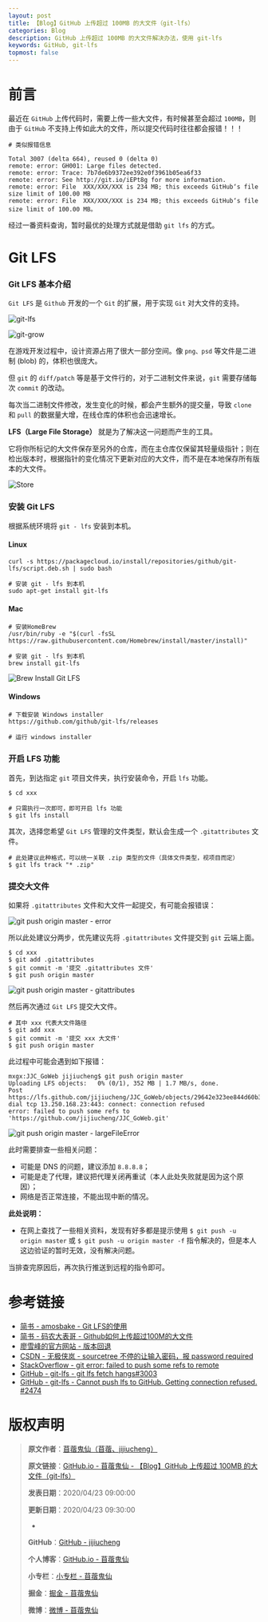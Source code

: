 ```yaml
---
layout: post
title: 【Blog】GitHub 上传超过 100MB 的大文件（git-lfs）
categories: Blog
description: GitHub 上传超过 100MB 的大文件解决办法，使用 git-lfs
keywords: GitHub, git-lfs
topmost: false
---
```


# 前言

最近在 `GitHub` 上传代码时，需要上传一些大文件，有时候甚至会超过 `100MB`，则由于 `GitHub` 不支持上传如此大的文件，所以提交代码时往往都会报错！！！

```
# 类似报错信息

Total 3007 (delta 664), reused 0 (delta 0)
remote: error: GH001: Large files detected.
remote: error: Trace: 7b7de6b9372ee392e0f3961b05ea6f33
remote: error: See http://git.io/iEPt8g for more information.
remote: error: File  XXX/XXX/XXX is 234 MB; this exceeds GitHub‘s file size limit of 100.00 MB
remote: error: File  XXX/XXX/XXX is 234 MB; this exceeds GitHub‘s file size limit of 100.00 MB。
```

经过一番资料查询，暂时最优的处理方式就是借助 `git lfs` 的方式。

# Git LFS

### Git LFS 基本介绍

`Git LFS` 是 `Github` 开发的一个 `Git` 的扩展，用于实现 `Git` 对大文件的支持。

![git-lfs](https://upload-images.jianshu.io/upload_images/1059995-670f795346b86292)

![git-grow](/images/Blog/2020-04-23-GitHub-UploadLargeFile-GitGrow.png)

在游戏开发过程中，设计资源占用了很大一部分空间。像 `png、psd` 等文件是二进制 (blob) 的，体积也很庞大。

但 `git` 的 `diff/patch` 等是基于文件行的，对于二进制文件来说，`git` 需要存储每次 `commit` 的改动。

每次当二进制文件修改，发生变化的时候，都会产生额外的提交量，导致 `clone` 和 `pull` 的数据量大增，在线仓库的体积也会迅速增长。

**LFS（Large File Storage）** 就是为了解决这一问题而产生的工具。

它将你所标记的大文件保存至另外的仓库，而在主仓库仅保留其轻量级指针；则在检出版本时，根据指针的变化情况下更新对应的大文件，而不是在本地保存所有版本的大文件。

![Store](/images/Blog/2020-04-23-GitHub-UploadLargeFile-Store.png)

### 安装 Git LFS

根据系统环境将 `git - lfs` 安装到本机。

#### Linux

```
curl -s https://packagecloud.io/install/repositories/github/git-lfs/script.deb.sh | sudo bash

# 安装 git - lfs 到本机
sudo apt-get install git-lfs
```

#### Mac

```
# 安装HomeBrew 
/usr/bin/ruby -e "$(curl -fsSL https://raw.githubusercontent.com/Homebrew/install/master/install)"

# 安装 git - lfs 到本机
brew install git-lfs
```

![Brew Install Git LFS](/images/Blog/2020-04-23-GitHub-UploadLargeFile-BrewInstallGitLFS.png)

#### Windows

```
# 下载安装 Windows installer
https://github.com/github/git-lfs/releases

# 运行 windows installer
```

### 开启 LFS 功能

首先，到达指定 `git` 项目文件夹，执行安装命令，开启 `lfs` 功能。

```
$ cd xxx

# 只需执行一次即可，即可开启 lfs 功能
$ git lfs install 
```

其次，选择您希望 `Git LFS` 管理的文件类型，默认会生成一个 `.gitattributes` 文件。

```
# 此处建议此种格式，可以统一关联 .zip 类型的文件（具体文件类型，视项目而定）
$ git lfs track "* .zip"
```

### 提交大文件

如果将 `.gitattributes` 文件和大文件一起提交，有可能会报错误：

![git push origin master - error](/images/Blog/2020-04-23-GitHub-UploadLargeFile-GitPushError.png)

所以此处建议分两步，优先建议先将 `.gitattributes` 文件提交到 `git` 云端上面。

```
$ cd xxx
$ git add .gitattributes
$ git commit -m '提交 .gitattributes 文件'
$ git push origin master
```

![git push origin master - gitattributes](/images/Blog/2020-04-23-GitHub-UploadLargeFile-GitPushGitAttributes.png)

然后再次通过 `Git LFS` 提交大文件。

```
# 其中 xxx 代表大文件路径
$ git add xxx
$ git commit -m '提交 xxx 大文件'
$ git push origin master
```

此过程中可能会遇到如下报错：

```
mxgx:JJC_GoWeb jijiucheng$ git push origin master
Uploading LFS objects:   0% (0/1), 352 MB | 1.7 MB/s, done.                                                   
Post https://lfs.github.com/jijiucheng/JJC_GoWeb/objects/29642e323ee844d60b3a823c404bf80d41c5ab9bfd50bc22476850e52aaad112/verify: dial tcp 13.250.168.23:443: connect: connection refused
error: failed to push some refs to 'https://github.com/jijiucheng/JJC_GoWeb.git'
```

![git push origin master - largeFileError](/images/Blog/2020-04-23-GitHub-UploadLargeFile-GitPushLargeFileError.png)

此时需要排查一些相关问题：

- 可能是 DNS 的问题，建议添加 `8.8.8.8`；
- 可能是走了代理，建议把代理关闭再重试（本人此处失败就是因为这个原因）；
- 网络是否正常连接，不能出现中断的情况。

**此处说明：**

- 在网上查找了一些相关资料，发现有好多都是提示使用 `$ git push -u origin master` 或 `$ git push -u origin master -f` 指令解决的，但是本人这边验证的暂时无效，没有解决问题。

当排查完原因后，再次执行推送到远程的指令即可。

# 参考链接

- [简书 - amosbake - Git LFS的使用](https://www.jianshu.com/p/493b81544f80)
- [简书 - 码农大表哥 - Github如何上传超过100M的大文件](https://www.jianshu.com/p/3f25cd20e392)
- [廖雪峰的官方网站 - 版本回退](https://www.liaoxuefeng.com/wiki/896043488029600/897013573512192)
- [CSDN - 无极侠岚 - sourcetree 不停的让输入密码，报 password required](https://blog.csdn.net/qq_24143469/article/details/86760386)
- [StackOverflow - git error: failed to push some refs to remote](https://stackoverflow.com/questions/24114676/git-error-failed-to-push-some-refs-to-remote)
- [GitHub - git-lfs - git lfs fetch hangs#3003](https://github.com/git-lfs/git-lfs/issues/3003)
- [GitHub - git-lfs - Cannot push lfs to GitHub. Getting connection refused. #2474](https://github.com/git-lfs/git-lfs/issues/2474)

# 版权声明

> **原文作者**：[苜蓿鬼仙（苜蓿、jijiucheng）](https://jijiucheng.github.io/)
> 
> **原文链接**：[GitHub.io - 苜蓿鬼仙 - 【Blog】GitHub 上传超过 100MB 的大文件（git-lfs）](https://jijiucheng.github.io/2020/04/23/GitHub-UploadLargeFile/)
> 
> **发表日期**：2020/04/23 09:00:00
> 
> **更新日期**：2020/04/23 09:30:00
> 
> -
> 
> **GitHub**：[GitHub - jijiucheng](https://github.com/jijiucheng)
> 
> **个人博客**：[GitHub.io - 苜蓿鬼仙](https://jijiucheng.github.io)
> 
> **小专栏**：[小专栏 - 苜蓿鬼仙](https://xiaozhuanlan.com/u/6667468960)
> 
> **掘金**：[掘金 - 苜蓿鬼仙](https://juejin.im/user/5a31e95c51882533d023137d)
> 
> **微博**：[微博 - 苜蓿鬼仙](https://weibo.com/u/1585459545)


